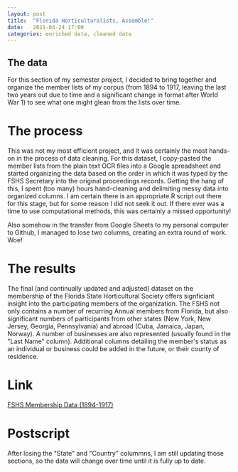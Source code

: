 ```yaml
---
layout: post
title:  "Florida Horticulturalists, Assemble!"
date:   2021-03-24 17:00
categories: enriched data, cleaned data
---
```


## The data
 
For this section of my semester project, I decided to bring together and organize the member lists of my corpus (from 1894 to 1917, leaving the last two years out due to time and a significant change in format after World War 1) to see what one might glean from the lists over time. 

# The process
This was not my most efficient project, and it was certainly the most hands-on in the process of data cleaning. For this dataset, I copy-pasted the member lists from the plain text OCR files into a Google spreadsheet and started organizing the data based on the order in which it was typed by the FSHS Secretary into the original proceedings records. Getting the hang of this, I spent (too many) hours hand-cleaning and delimiting messy data into organized columns. I am certain there is an appropriate R script out there for this stage, but for some reason I did not seek it out. If there ever was a time to use computational methods, this was certainly a missed opportunity!

Also somehow in the transfer from Google Sheets to my personal computer to Github, I managed to lose two columns, creating an extra round of work. Woe!

# The results

The final (and continually updated and adjusted) dataset on the membership of the Florida State Horticultural Society offers signficiant insight into the participating members of the organization. The FSHS not only contains a number of recurring Annual members from Florida, but also significant numbers of participants from other states (New York, New Jersey, Georgia, Pennsylvania) and abroad (Cuba, Jamaica, Japan, Norway). A number of businesses are also represented (usually found in the "Last Name" column). Additional columns detailing the member's status as an individual or business could be added in the future, or their county of residence. 

# Link
[FSHS Membership Data (1894-1917)](https://github.com/comp-methods-fsu-2021/Florida-State-Horticultural-Society-Annual-Meeting-Proceedings/blob/0aa22fe7ea441615b9a9db20d393b2c61899daaa/Metadata/FSHS%20Membership%20Data%20(1894-1917).csv)


# Postscript
After losing the "State" and "Country" colummns, I am still updating those sections, so the data will change over time until it is fully up to date. 

